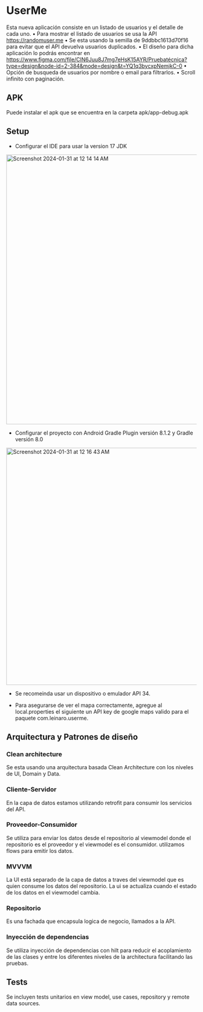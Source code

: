 # UserMe

Esta nueva aplicación consiste en un listado de usuarios y el detalle de
cada uno. 
• Para mostrar el listado de usuarios se usa la API https://randomuser.me
• Se esta usando la semilla de 9ddbbc1613d70f16 para evitar que el API devuelva usuarios duplicados.
• El diseño para dicha aplicación lo podrás encontrar en https://www.figma.com/file/ClN6Juu8J7mg7eHsK15AYR/Pruebatécnica?type=design&node-id=2-384&mode=design&t=YQ1q3bycxpNemjkC-0
• Opción de busqueda de usuarios por nombre o email para filtrarlos.
• Scroll infinito con paginación.

## APK
Puede instalar el apk que se encuentra en la carpeta apk/app-debug.apk

## Setup

- Configurar el IDE para usar la version 17 JDK
<img width="713" alt="Screenshot 2024-01-31 at 12 14 14 AM" src="https://github.com/leinaro/UserMe/assets/8811999/58690292-8621-4ce0-9075-2c7f52414296">

- Configurar el proyecto con Android Gradle Plugin versión 8.1.2 y Gradle versión  8.0
<img width="627" alt="Screenshot 2024-01-31 at 12 16 43 AM" src="https://github.com/leinaro/UserMe/assets/8811999/56324de8-fae5-4dae-afde-531480596a75">

- Se recomeinda usar un dispositivo o emulador API 34.

- Para asegurarse de ver el mapa correctamente, agregue al local.properties el siguiente un API key de google maps valido para el paquete com.leinaro.userme.

## Arquitectura y Patrones de diseño

### Clean architecture 
Se esta usando una arquitectura basada Clean Architecture con los niveles de UI, Domain y Data.

### Cliente-Servidor
En la capa de datos estamos utilizando retrofit para consumir los servicios del API.

### Proveedor-Consumidor
Se utiliza para enviar los datos desde el repositorio al viewmodel donde el repositorio es el proveedor y el viewmodel es el consumidor. utilizamos flows para emitir los datos.

### MVVVM
La UI está separado de la capa de datos a traves del viewmodel que es quien consume los datos del repositorio. La ui se actualiza cuando el estado de los datos en el viewmodel cambia.

### Repositorio
Es una fachada que encapsula logica de negocio, llamados a la API.

### Inyección de dependencias 
Se utiliza inyección de dependencias con hilt para reducir el acoplamiento de las clases y entre los diferentes niveles de la architectura facilitando las pruebas.

## Tests
Se incluyen tests unitarios en view model, use cases, repository y remote data sources.


